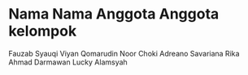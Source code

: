# Nama Nama Anggota Anggota kelompok

Fauzab Syauqi
Viyan Qomarudin Noor
Choki Adreano
Savariana Rika
Ahmad Darmawan
Lucky Alamsyah 
